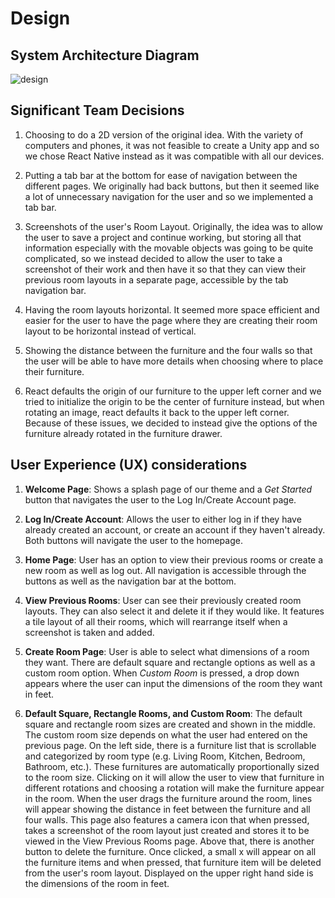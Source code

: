 # Design

## System Architecture Diagram
![design](https://github.com/user-attachments/assets/5f6d8e89-ff99-46e7-8e41-c0a1c4e94ad4)

## Significant Team Decisions
1. Choosing to do a 2D version of the original idea. With the variety of computers and phones, it was not feasible to create a Unity app
and so we chose React Native instead as it was compatible with all our devices.
   
2. Putting a tab bar at the bottom for ease of navigation between the different pages. We originally had back buttons, but then it seemed like a lot of unnecessary navigation for the user and so we implemented a tab bar.
   
3. Screenshots of the user's Room Layout. Originally, the idea was to allow the user to save a project and continue working, but storing all  that information especially with the movable objects was going to be quite complicated, so we instead decided to allow the user to take a      screenshot of their work and then have it so that they can view their previous room layouts in a separate page, accessible by the tab          navigation bar.
   
4. Having the room layouts horizontal. It seemed more space efficient and easier for the user to have the page where they are creating their room layout to be horizontal instead of vertical.
   
5. Showing the distance between the furniture and the four walls so that the user will be able to have more details when choosing where to place their furniture.

6. React defaults the origin of our furniture to the upper left corner and we tried to initialize the origin to be the center of furniture instead, but when rotating an image, react defaults it back to the upper left corner. Because of these issues, we decided to instead give the options of the furniture already rotated in the furniture drawer.

## User Experience (UX) considerations
1. **Welcome Page**: Shows a splash page of our theme and a _Get Started_ button that navigates the user to the Log In/Create Account page.

2. **Log In/Create Account**: Allows the user to either log in if they have already created an account, or create an account if they haven't   already. Both buttons will navigate the user to the homepage.

3. **Home Page**: User has an option to view their previous rooms or create a new room as well as log out. All navigation is accessible through the buttons as well as the navigation bar at the bottom.

5. **View Previous Rooms**: User can see their previously created room layouts. They can also select it and delete it if they would like. It features a tile layout of all their rooms, which will rearrange itself when a screenshot is taken and added.

6. **Create Room Page**: User is able to select what dimensions of a room they want. There are default square and rectangle options as well as a custom room option. When _Custom Room_ is pressed, a drop down appears where the user can input the dimensions of the room they want in feet.

7. **Default Square, Rectangle Rooms, and Custom Room**: The default square and rectangle room sizes are created and shown in the middle. The custom room size depends on what the user had entered on the previous page. On the left side, there is a furniture list that is scrollable and categorized by room type (e.g. Living Room, Kitchen, Bedroom, Bathroom, etc.). These furnitures are automatically proportionally sized to the room size. Clicking on it will allow the user to view that furniture in different rotations and choosing a rotation will make the furniture appear in the room. When the user drags the furniture around the room, lines will appear showing the distance in feet between the furniture and all four walls. This page also features a camera icon that when pressed, takes a screenshot of the room layout just created and stores it to be viewed in the View Previous Rooms page. Above that, there is another button to delete the furniture. Once clicked, a small x will appear on all the furniture items and when pressed, that furniture item will be deleted from the user's room layout. Displayed on the upper right hand side is the dimensions of the room in feet.
